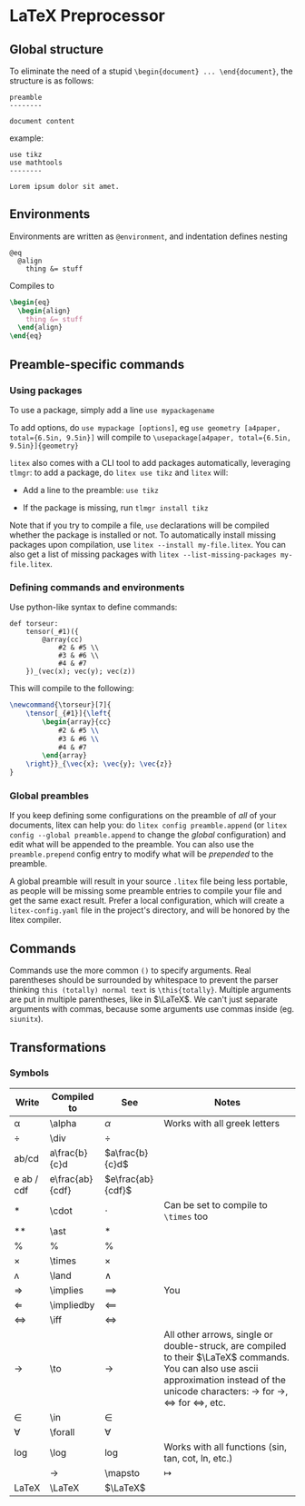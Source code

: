 # LaTeX Preprocessor

## Global structure

To eliminate the need of a stupid `\begin{document} ... \end{document}`, the structure is as follows:

```
preamble
--------

document content
```

example:

```
use tikz
use mathtools
--------

Lorem ipsum dolor sit amet.
```

## Environments

Environments are written as `@environment`, and indentation defines nesting

```
@eq
  @align
    thing &= stuff
```

Compiles to

```latex
\begin{eq}
  \begin{align}
    thing &= stuff
  \end{align}
\end{eq}
```

## Preamble-specific commands

### Using packages

To use a package, simply add a line `use mypackagename`

To add options, do `use mypackage [options]`, eg `use geometry [a4paper, total={6.5in, 9.5in}]` will compile to `\usepackage[a4paper, total={6.5in, 9.5in}]{geometry}`

`litex` also comes with a CLI tool to add packages automatically, leveraging `tlmgr`: to add a package, do `litex use tikz`  and `litex` will:

- Add a line to the preamble: `use tikz`

- If the package is missing, run `tlmgr install tikz`

Note that if you try to compile a file, `use` declarations will be compiled whether the package is installed or not. To automatically install missing packages upon compilation, use `litex --install my-file.litex`. You can also get a list of missing packages with `litex --list-missing-packages my-file.litex`.

### Defining commands and environments

Use python-like syntax to define commands:

```
def torseur:
    tensor(_#1)({
        @array(cc)
            #2 & #5 \\
            #3 & #6 \\
            #4 & #7
    })_(vec(x); vec(y); vec(z))
```

This will compile to the following:

```latex
\newcommand{\torseur}[7]{
    \tensor[_{#1}]{\left{
        \begin{array}{cc}
            #2 & #5 \\
            #3 & #6 \\
            #4 & #7
        \end{array}
    \right}}_{\vec{x}; \vec{y}; \vec{z}}
}
```

### Global preambles

If you keep defining some configurations on the preamble of _all_ of your documents, litex can help you: do `litex config preamble.append` (or `litex config --global preamble.append` to change the _global_ configuration) and edit what will be appended to the preamble. You can also use the `preamble.prepend` config entry to modify what will be _prepended_ to the preamble.

A global preamble will result in your source `.litex` file being less portable, as people will be missing some preamble entries to compile your file and get the same exact result. Prefer a local configuration, which will create a `litex-config.yaml` file in the project's directory, and will be honored by the litex compiler.

## Commands

Commands use the more common `()` to specify arguments. Real parentheses should be surrounded by whitespace to prevent the parser thinking `this (totally) normal text` is `\this{totally}`. Multiple arguments are put in multiple parentheses, like in $\LaTeX$. We can't just separate arguments with commas, because some arguments use commas inside (eg. `siunitx`).



## Transformations

### Symbols

| Write      | Compiled to     | See               | Notes                                                                                                                                                                                 |
| ---------- | --------------- | ----------------- | ------------------------------------------------------------------------------------------------------------------------------------------------------------------------------------- |
| α          | \alpha          | $\alpha$          | Works with all greek letters                                                                                                                                                          |
| ÷          | \div            | $\div$            |                                                                                                                                                                                       |
| ab/cd      | a\frac{b}{c}d   | $a\frac{b}{c}d$   |                                                                                                                                                                                       |
| e ab / cdf | e\frac{ab}{cdf} | $e\frac{ab}{cdf}$ |                                                                                                                                                                                       |
| \*         | \cdot           | $\cdot$           | Can be set to compile to `\times` too                                                                                                                                                 |
| \*\*       | \ast            | $\ast$            |                                                                                                                                                                                       |
| %          | \%              | $\%$              |                                                                                                                                                                                       |
| ×          | \times          | $\times$          |                                                                                                                                                                                       |
| ʌ          | \land           | $\land$           |                                                                                                                                                                                       |
| ⇒          | \implies        | $\implies$        | You                                                                                                                                                                                   |
| ⇐          | \impliedby      | $\impliedby$      |                                                                                                                                                                                       |
| ⇔          | \iff            | $\iff$            |                                                                                                                                                                                       |
| →          | \to             | $\to$             | All other arrows, single or double-struck, are compiled to their $\LaTeX$ commands. You can also use ascii approximation instead of the unicode characters: -> for →, <=> for ⇔, etc. |
| ∈          | \in             | $\in$             |                                                                                                                                                                                       |
| ∀          | \forall         | $\forall$         |                                                                                                                                                                                       |
| log        | \log            | $\log$            | Works with all functions (sin, tan, cot, ln, etc.)                                                                                                                                    |
| |->        | \mapsto         | $\mapsto$         | You                                                                                                                                                                                   |
| LaTeX      | \LaTeX          | $\LaTeX$          |                                                                                                                                                                                       |


